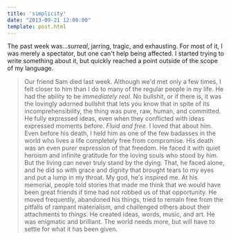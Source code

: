 ```yaml
---
title: 'simplicity'
date: "2013-09-21 12:00:00"
template: post.html
---
```


The past week was...*surreal*, jarring, tragic, and exhausting. For most of it, I was merely a spectator, but one can't help being affected. I started trying to write something about it, but quickly reached a point outside of the scope of my language.

> Our friend Sam died last week. Although we'd met only a few times, I felt closer to him than I do to many of the regular people in my life. He had the ability to be *immediately real*. No bullshit, or if there is, it was the lovingly adorned bullshit that lets you know that in spite of its incomprehensibility, the thing was pure, raw, human, and committed. He fully expressed ideas, even when they conflicted with ideas expressed moments before. *Fluid and free.* I loved that about him. Even before his death, I held him as one of the few badasses in the world who lives a life completely free from compromise. His death was an even purer expression of that freedom. He faced it with quiet heroism and infinite gratitude for the loving souls who stood by him. But the living can never truly stand by the dying. That, he faced alone, and he did so with grace and dignity that brought tears to my eyes and put a lump in my throat. My god, he's inspired me. At his memorial, people told stories that made me think that we would have been great friends if time had not robbed us of that opportunity. He moved frequently, abandoned his things, tried to remain free from the pitfalls of rampant materialism, and challenged others about their attachments to *things*. He created ideas, words, music, and art. He was enigmatic and brilliant. The world needs more, but will have to settle for what it has been given. 